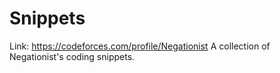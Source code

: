 # Snippets
Link: https://codeforces.com/profile/Negationist
A collection of Negationist's coding snippets.
